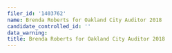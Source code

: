 ```yaml
---
filer_id: '1403762'
name: Brenda Roberts for Oakland City Auditor 2018
candidate_controlled_id: ''
data_warning:
title: Brenda Roberts for Oakland City Auditor 2018
---
```

